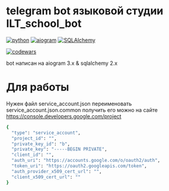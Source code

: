 # telegram bot языковой студии ILT_school_bot

[![python](https://img.shields.io/badge/python-3.11-green)](https://img.shields.io/badge/python-3.11-green) [![aiogram](https://img.shields.io/badge/aiogram-3.0.0b7-green)](https://img.shields.io/badge/aiogram-3.0.0b7-green) [![SQLAlchemy](https://img.shields.io/badge/SQLAlchemy-2.0-green)](https://img.shields.io/badge/SQLAlchemy-2.0-green)

[![codewars](https://www.codewars.com/users/Kazykan/badges/small)](https://www.codewars.com/users/Kazykan/)

bot написан на aiogram 3.x & sqlalchemy 2.x

# Для работы
Нужен файл service_account.json переименовать service_account.json.common получить его можно на сайте https://console.developers.google.com/project
```sh
{
  "type": "service_account",
  "project_id": "",
  "private_key_id": "b",
  "private_key": "-----BEGIN PRIVATE",
  "client_id": "",
  "auth_uri": "https://accounts.google.com/o/oauth2/auth",
  "token_uri": "https://oauth2.googleapis.com/token",
  "auth_provider_x509_cert_url": "",
  "client_x509_cert_url": ""
}
```

